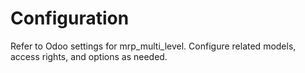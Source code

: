 # Configuration

Refer to Odoo settings for mrp_multi_level. Configure related models, access rights, and options as needed.
